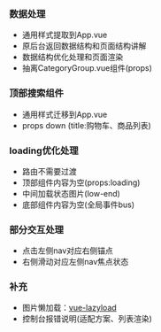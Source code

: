 ### 数据处理
+ 通用样式提取到App.vue
+ 原后台返回数据结构和页面结构讲解
+ 数据结构优化处理和页面渲染
+ 抽离CategoryGroup.vue组件(props)

### 顶部搜索组件
+ 通用样式迁移到App.vue
+ props down (title:购物车、商品列表)

### loading优化处理
+ 路由不需要过渡
+ 顶部组件内容为空(props:loading)
+ 中间加载状态图片(low-end)
+ 底部组件内容为空(全局事件bus)

### 部分交互处理
+ 点击左侧nav对应右侧锚点
+ 右侧滑动对应左侧nav焦点状态

### 补充
+ 图片懒加载：[vue-lazyload](https://github.com/hilongjw/vue-lazyload)
+ 控制台报错说明(适配方案、列表渲染)